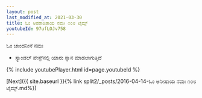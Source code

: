 ```yaml
---
layout: post
last_modified_at: 2021-03-30
title: ಓಂ ಅಪರಾಜಿತಾಯ ನಮಃ ೧೦೮ ಟೈಮ್ಸ್
youtubeId: 97ufLOJv758
---
```

 
 
 ಓಂ ಚಾಂದನೀನೆ ನಮಃ  
 
 -  ಸ್ಯಾಂಡಲ್ ಪೇಸ್ಟ್‌ನಲ್ಲಿ ಯಾರು ಸ್ನಾನ ಮಾಡಲಾಗುತ್ತಿದೆ 
 
  
 
  
 
 
 
 
 
 


{% include youtubePlayer.html id=page.youtubeId %}
 
[Next]({{ site.baseurl }}{% link  split2/_posts/2016-04-14-ಓಂ ಅನೀಷಾಯ ನಮಃ ೧೦೮ ಟೈಮ್ಸ್.md%})
 
